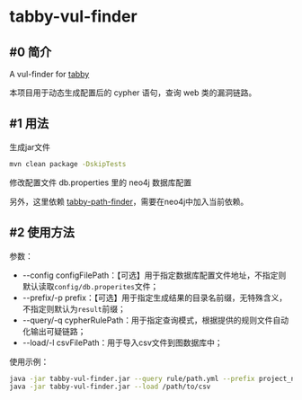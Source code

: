 # tabby-vul-finder

## #0 简介
A vul-finder for [tabby](https://github.com/wh1t3p1g/tabby)

本项目用于动态生成配置后的 cypher 语句，查询 web 类的漏洞链路。

## #1 用法

生成jar文件
```bash
mvn clean package -DskipTests
```
修改配置文件 db.properties 里的 neo4j 数据库配置

另外，这里依赖 [tabby-path-finder](https://github.com/wh1t3p1g/tabby-path-finder)，需要在neo4j中加入当前依赖。

## #2 使用方法

参数：
- --config configFilePath：【可选】用于指定数据库配置文件地址，不指定则默认读取`config/db.properites`文件；
- --prefix/-p prefix：【可选】用于指定生成结果的目录名前缀，无特殊含义，不指定则默认为`result`前缀；
- --query/-q cypherRulePath：用于指定查询模式，根据提供的规则文件自动化输出可疑链路；
- --load/-l csvFilePath：用于导入csv文件到图数据库中；

使用示例：
```bash
java -jar tabby-vul-finder.jar --query rule/path.yml --prefix project_name
java -jar tabby-vul-finder.jar --load /path/to/csv
```
